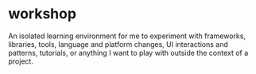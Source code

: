 # workshop
An isolated learning environment for me to experiment with frameworks, libraries, tools, language and platform changes, UI interactions and patterns, tutorials, or anything I want to play with outside the context of a project.
